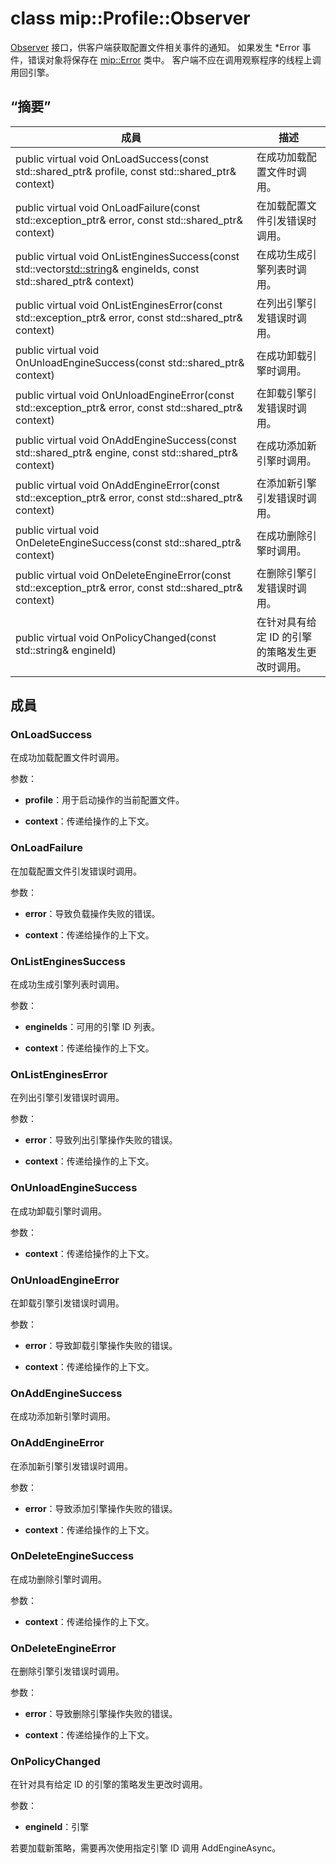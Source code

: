 # <a name="class-mipprofileobserver"></a>class mip::Profile::Observer 
[Observer](class_mip_profile_observer.md) 接口，供客户端获取配置文件相关事件的通知。
如果发生 *Error 事件，错误对象将保存在 [mip::Error](class_mip_error.md) 类中。 客户端不应在调用观察程序的线程上调用回引擎。
  
## <a name="summary"></a>“摘要”
 成員                        | 描述                                
--------------------------------|---------------------------------------------
public virtual void OnLoadSuccess(const std::shared_ptr<Profile>& profile, const std::shared_ptr<void>& context)  |  在成功加载配置文件时调用。
public virtual void OnLoadFailure(const std::exception_ptr& error, const std::shared_ptr<void>& context)  |  在加载配置文件引发错误时调用。
public virtual void OnListEnginesSuccess(const std::vector<std::string>& engineIds, const std::shared_ptr<void>& context)  |  在成功生成引擎列表时调用。
public virtual void OnListEnginesError(const std::exception_ptr& error, const std::shared_ptr<void>& context)  |  在列出引擎引发错误时调用。
public virtual void OnUnloadEngineSuccess(const std::shared_ptr<void>& context)  |  在成功卸载引擎时调用。
public virtual void OnUnloadEngineError(const std::exception_ptr& error, const std::shared_ptr<void>& context)  |  在卸载引擎引发错误时调用。
public virtual void OnAddEngineSuccess(const std::shared_ptr<PolicyEngine>& engine, const std::shared_ptr<void>& context)  |  在成功添加新引擎时调用。
public virtual void OnAddEngineError(const std::exception_ptr& error, const std::shared_ptr<void>& context)  |  在添加新引擎引发错误时调用。
public virtual void OnDeleteEngineSuccess(const std::shared_ptr<void>& context)  |  在成功删除引擎时调用。
public virtual void OnDeleteEngineError(const std::exception_ptr& error, const std::shared_ptr<void>& context)  |  在删除引擎引发错误时调用。
 public virtual void OnPolicyChanged(const std::string& engineId)  |  在针对具有给定 ID 的引擎的策略发生更改时调用。
  
## <a name="members"></a>成員
  
### <a name="onloadsuccess"></a>OnLoadSuccess
在成功加载配置文件时调用。

参数：  
* **profile**：用于启动操作的当前配置文件。 


* **context**：传递给操作的上下文。


  
### <a name="onloadfailure"></a>OnLoadFailure
在加载配置文件引发错误时调用。

参数：  
* **error**：导致负载操作失败的错误。 


* **context**：传递给操作的上下文。


  
### <a name="onlistenginessuccess"></a>OnListEnginesSuccess
在成功生成引擎列表时调用。

参数：  
* **engineIds**：可用的引擎 ID 列表。 


* **context**：传递给操作的上下文。


  
### <a name="onlistengineserror"></a>OnListEnginesError
在列出引擎引发错误时调用。

参数：  
* **error**：导致列出引擎操作失败的错误。 


* **context**：传递给操作的上下文。


  
### <a name="onunloadenginesuccess"></a>OnUnloadEngineSuccess
在成功卸载引擎时调用。

参数：  
* **context**：传递给操作的上下文。


  
### <a name="onunloadengineerror"></a>OnUnloadEngineError
在卸载引擎引发错误时调用。

参数：  
* **error**：导致卸载引擎操作失败的错误。 


* **context**：传递给操作的上下文。


  
### <a name="onaddenginesuccess"></a>OnAddEngineSuccess
在成功添加新引擎时调用。
  
### <a name="onaddengineerror"></a>OnAddEngineError
在添加新引擎引发错误时调用。

参数：  
* **error**：导致添加引擎操作失败的错误。 


* **context**：传递给操作的上下文。


  
### <a name="ondeleteenginesuccess"></a>OnDeleteEngineSuccess
在成功删除引擎时调用。

参数：  
* **context**：传递给操作的上下文。


  
### <a name="ondeleteengineerror"></a>OnDeleteEngineError
在删除引擎引发错误时调用。

参数：  
* **error**：导致删除引擎操作失败的错误。 


* **context**：传递给操作的上下文。


  
### <a name="onpolicychanged"></a>OnPolicyChanged
在针对具有给定 ID 的引擎的策略发生更改时调用。

参数：  
* **engineId**：引擎 


若要加载新策略，需要再次使用指定引擎 ID 调用 AddEngineAsync。